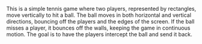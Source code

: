 This is a simple tennis game where two players, represented by rectangles, move vertically to hit a ball. The ball moves in both horizontal and vertical directions, bouncing off the players and the edges of the screen. If the ball misses a player, it bounces off the walls, keeping the game in continuous motion. The goal is to have the players intercept the ball and send it back.
